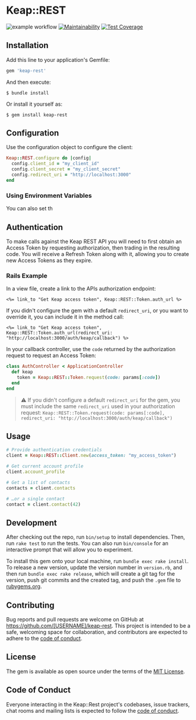 # Keap::REST

![example workflow](https://github.com/partydrone/keap-rest/actions/workflows/ci.yml/badge.svg) [![Maintainability](https://api.codeclimate.com/v1/badges/56adf33da4a7588ea186/maintainability)](https://codeclimate.com/github/partydrone/keap-rest/maintainability) [![Test Coverage](https://api.codeclimate.com/v1/badges/56adf33da4a7588ea186/test_coverage)](https://codeclimate.com/github/partydrone/keap-rest/test_coverage)

## Installation

Add this line to your application's Gemfile:

```ruby
gem 'keap-rest'
```

And then execute:

    $ bundle install

Or install it yourself as:

    $ gem install keap-rest

## Configuration

Use the configuration object to configure the client:

```ruby
Keap::REST.configure do |config|
  config.client_id = "my_client_id"
  config.client_secret = "my_client_secret"
  config.redirect_uri = "http://localhost:3000"
end
```

### Using Environment Variables

You can also set th

## Authentication

To make calls against the Keap REST API you will need to first obtain an Access
Token by requesting authorization, then trading in the resulting code. You will
receive a Refresh Token along with it, allowing you to create new Access Tokens
as they expire.

### Rails Example

In a view file, create a link to the APIs authorization endpoint:

```erb
<%= link_to "Get Keap access token", Keap::REST::Token.auth_url %>
```

If you didn't configure the gem with a default `redirect_uri`, or you want to
override it, you can include it in the method call:

```erb
<%= link_to "Get Keap access token", Keap::REST::Token.auth_url(redirect_uri: "http://localhost:3000/auth/keap/callback") %>
```

In your callback controller, use the `code` returned by the authorization
request to request an Access Token:

```ruby
class AuthController < ApplicationController
  def keap
    token = Keap::REST::Token.request(code: params[:code])
  end
end
```

> :warning: If you didn't configure a default `redirect_uri` for the gem, you
> must include the same `redirect_uri` used in your authorization request:
> `Keap::REST::Token.request(code: params[:code], redirect_uri: "http://localhost:3000/auth/keap/callback")`

## Usage

```ruby
# Provide authentication credentials
client = Keap::REST::Client.new(access_token: "my_access_token")

# Get current account profile
client.account_profile

# Get a list of contacts
contacts = client.contacts

# …or a single contact
contact = client.contact(42)
```

## Development

After checking out the repo, run `bin/setup` to install dependencies. Then, run `rake test` to run the tests. You can also run `bin/console` for an interactive prompt that will allow you to experiment.

To install this gem onto your local machine, run `bundle exec rake install`. To release a new version, update the version number in `version.rb`, and then run `bundle exec rake release`, which will create a git tag for the version, push git commits and the created tag, and push the `.gem` file to [rubygems.org](https://rubygems.org).

## Contributing

Bug reports and pull requests are welcome on GitHub at https://github.com/[USERNAME]/keap-rest. This project is intended to be a safe, welcoming space for collaboration, and contributors are expected to adhere to the [code of conduct](https://github.com/[USERNAME]/keap-rest/blob/main/CODE_OF_CONDUCT.md).

## License

The gem is available as open source under the terms of the [MIT License](https://opensource.org/licenses/MIT).

## Code of Conduct

Everyone interacting in the Keap::Rest project's codebases, issue trackers, chat rooms and mailing lists is expected to follow the [code of conduct](https://github.com/[USERNAME]/keap-rest/blob/main/CODE_OF_CONDUCT.md).
